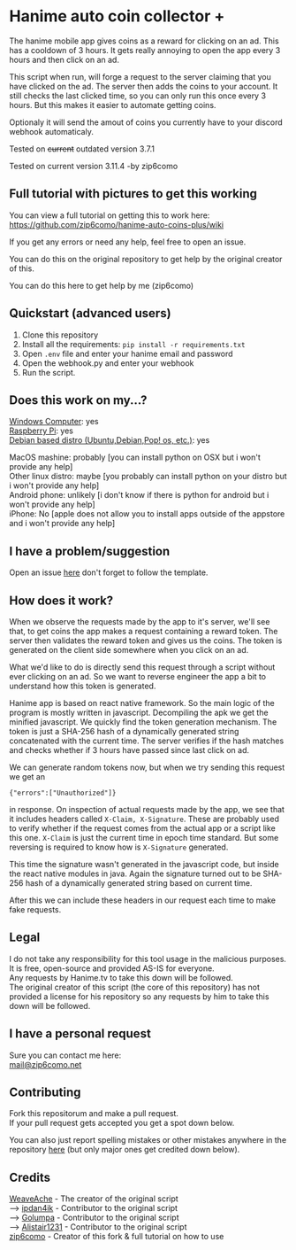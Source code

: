 # Hanime auto coin collector +
The hanime mobile app gives coins as a reward for clicking on an ad. This has a cooldown of 3 hours. It gets really annoying to open the app every 3 hours and then click on an ad. 

This script when run, will forge a request to the server claiming that you have clicked on the ad. The server then adds the coins to your account. It still checks the last clicked time, so you can only run this once every 3 hours. But this makes it easier to automate getting coins.

Optionaly it will send the amout of coins you currently have to your discord webhook automaticaly.

Tested on ~~current~~ outdated version 3.7.1

Tested on current version 3.11.4 -by zip6como

## Full tutorial with pictures to get this working
You can view a full tutorial on getting this to work here:
https://github.com/zip6como/hanime-auto-coins-plus/wiki

If you get any errors or need any help, feel free to open an issue.

You can do this on the original repository to get help by the original creator of this.

You can do this here to get help by me (zip6como)

## Quickstart (advanced users)
1. Clone this repository 
2. Install all the requirements:
`pip install -r requirements.txt`
3. Open `.env` file and enter your hanime email and password
4. Open the webhook.py and enter your webhook
5. Run the script.

## Does this work on my...?
[Windows Computer](https://github.com/zip6como/hanime-auto-coins-plus/wiki/Windows-Tutorial): yes <br>
[Raspberry Pi](https://github.com/zip6como/hanime-auto-coins-plus/wiki/Linux-Tutorial): yes <br>
[Debian based distro (Ubuntu,Debian,Pop! os, etc.)](https://github.com/zip6como/hanime-auto-coins-plus/wiki/Linux-Tutorial): yes <br>

MacOS mashine: probably [you can install python on OSX but i won't provide any help] <br>
Other linux distro: maybe [you probably can install python on your distro but i won't provide any help] <br>
Android phone: unlikely [i don't know if there is python for android but i won't provide any help] <br>
iPhone: No [apple does not allow you to install apps outside of the appstore and i won't provide any help] <br>

## I have a problem/suggestion
Open an issue [here](https://github.com/zip6como/hanime-auto-coins-plus/issues) don't forget to follow the template.

## How does it work?
When we observe the requests made by the app to it's server, we'll see that, to get coins the app makes a request containing a reward token. The server then validates the reward token and gives us the coins. The token is generated on the client side somewhere when you click on an ad.

What we'd like to do is directly send this request through a script without ever clicking on an ad. So we want to reverse engineer the app a bit to understand how this token is generated.

Hanime app is based on react native framework. So the main logic of the program is mostly written in javascript. Decompiling the apk we get the minified javascript. We quickly find the token generation mechanism. The token is just a SHA-256 hash of a dynamically generated string concatenated with the current time. The server verifies if the hash matches and checks whether if 3 hours have passed since last click on ad.

We can generate random tokens now, but when we try sending this request we get an 
```
{"errors":["Unauthorized"]}
```
in response. On inspection of actual requests made by the app, we see that it includes headers called `X-Claim, X-Signature`. These are probably used to verify whether if the request comes from the actual app or a script like this one. `X-Claim` is just the current time in epoch time standard. But some reversing is required to know how is `X-Signature` generated. 

This time the signature wasn't generated in the javascript code, but inside the react native modules in java. Again the signature turned out to be SHA-256 hash of a dynamically generated string based on current time. 

After this we can include these headers in our request each time to make fake requests.

## Legal
I do not take any responsibility for this tool usage in the malicious purposes. It is free, open-source and provided AS-IS for everyone. <br>
Any requests by Hanime.tv to take this down will be followed. <br>
The original creator of this script (the core of this repository) has not provided a license for his repository so any requests by him to take this down will be followed.

## I have a personal request
Sure you can contact me here: <br>
mail@zip6como.net

## Contributing
Fork this repositorum and make a pull request. <br>
If your pull request gets accepted you get a spot down below. <br>

You can also just report spelling mistakes or other mistakes anywhere in the repository [here](https://github.com/zip6como/hanime-auto-coins-plus/issues) (but only major ones get credited down below).

## Credits
[WeaveAche](https://github.com/WeaveAche) - The creator of the original script <br> 
--> [ipdan4ik](https://github.com/ipdan4ik) - Contributor to the original script <br>
--> [Golumpa](https://github.com/Golumpa) - Contributor to the original script <br>
--> [Alistair1231](https://github.com/Alistair1231) - Contributor to the original script <br>
[zip6como](https://github.com/zip6como) - Creator of this fork & full tutorial on how to use
           
